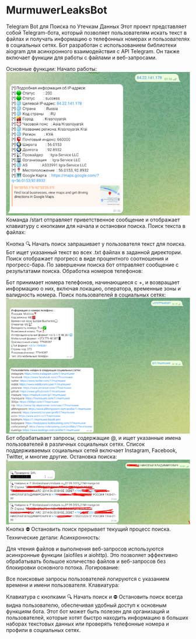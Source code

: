 # MurmuwerLeaksBot
 Telegram Bot для Поиска по Утечкам Данных 
Этот проект представляет собой Telegram-бота, который позволяет пользователям искать текст в файлах и получать информацию о телефонных номерах и пользователях в социальных сетях. Бот разработан с использованием библиотеки aiogram для асинхронного взаимодействия с API Telegram. Он также включает функции для работы с файлами и веб-запросами.

Основные функции:
Начало работы:
![Логотип](1.png)
Команда /start отправляет приветственное сообщение и отображает клавиатуру с кнопками для начала и остановки поиска.
Поиск текста в файлах:

Кнопка 🔍 Начать поиск запрашивает у пользователя текст для поиска.
Бот ищет указанный текст во всех .txt файлах в заданной директории.
Поиск отображает прогресс в виде процентного соотношения и прогресс-бара.
По завершении поиска бот отправляет сообщение с результатами поиска.
Обработка номеров телефонов:

Бот принимает номера телефонов, начинающиеся с +, и возвращает информацию о них, включая локацию, оператора, временные зоны и валидность номера.
Поиск пользователей в социальных сетях:
![Логотип](2.png)
Бот обрабатывает запросы, содержащие @, и ищет указанные имена пользователей в различных социальных сетях.
Список поддерживаемых социальных сетей включает Instagram, Facebook, Twitter, и многие другие.
Остановка поиска:
![Логотип](4.png)
Кнопка ⛔ Остановить поиск прерывает текущий процесс поиска.
Технические детали:
Асинхронность:

Для чтения файлов и выполнения веб-запросов используются асинхронные функции (aiofiles и aiohttp).
Это позволяет эффективно обрабатывать большое количество файлов и веб-запросов без блокировки основного потока.
Логирование:

Все поисковые запросы пользователей логируются с указанием времени и имени пользователя.
Клавиатура:

Клавиатура с кнопками 🔍 Начать поиск и ⛔ Остановить поиск всегда видна пользователю, обеспечивая удобный доступ к основным функциям бота.
Этот бот может быть полезен для организаций и пользователей, которые хотят быстро находить информацию в больших наборах текстовых данных или проверять телефонные номера и профили в социальных сетях.
